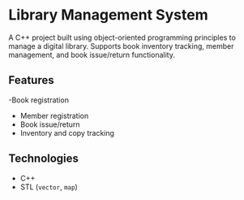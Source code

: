 # Library Management System

A C++ project built using object-oriented programming principles to manage a digital library. Supports book inventory tracking, member management, and book issue/return functionality.

## Features
-Book registration
- Member registration
- Book issue/return
- Inventory and copy tracking

## Technologies
- C++
- STL (`vector`, `map`)
